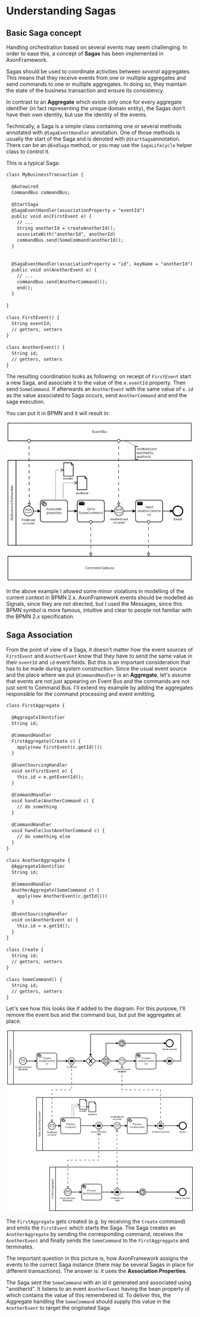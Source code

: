 # Understanding Sagas

## Basic Saga concept

Handling orchestration based on several events may seem challenging. In order to ease this, a concept of **Sagas** has been implemented in AxonFramework.

Sagas should be used to coordinate activities between _several_ aggregates. This means that they receive events from one or multiple aggregates and send commands to one or multiple aggregates. In doing so, they maintain the state of the business transaction and ensure its consistency.

In contrast to an **Aggregate** which exists only once for every aggregate identifier (in fact representing the unique domain entity), the Sagas don't have their own identity, but use the identity of the events. 

Technically, a Saga is a simple class containing one or several methods annotated with `@SagaEventHandler` annotation. One of those methods is usually the start of the Saga and is denoted with `@StartSaga`annotation. There can be an `@EndSaga` method, or you may use the `SagaLifecycle` helper class to control it.

This is a typical Saga:

```
class MyBusinessTransaction {

  @Autowired
  CommandBus commandBus;

  @StartSaga
  @SagaEventHandler(associationProperty = "eventId")
  public void on(FirstEvent e) {
    // ...
    String anotherId = createAnotherId();
    associateWith("anotherId", anotherId)
    commandBus.send(SomeCommand(anotherId));
  }


  @SagaEventHandler(associationProperty = "id", keyName = "anotherId")
  public void on(AnotherEvent e) {
    // ...
    commandBus.send(AnotherCommand());
    end();
  }

}

class FirstEvent() {
  String eventId;
  // getters, setters
}

class AnotherEvent() {
  String id;
  // getters, setters
}

```

The resulting coordination looks as following: on receipt of `FirstEvent` start a new Saga, and associate it to the value of the `e.eventId` property. Then send `SomeCommand`. If afterwards an `AnotherEvent` with the same value of `e.id` as the value associated to Saga occurs, send `AnotherCommand` and end the saga execution.

You can put it in BPMN and it will result in:

![Saga Example](/CQRS/saga_example.png)

In the above example I allowed some minor violations in modelling of the current context in BPMN 2.x. AxonFramework events should be modelled as Signals, since they are not directed, but I used the Messages, since this BPMN symbol is more famous, intuitive and clear to people not familiar with the BPMN 2.x specification.

## Saga Association 

From the point of view of a Saga, it doesn't matter how the event sources of `FirstEvent` and `AnotherEvent` know that they have to send the same value in their `eventId` and `id` event fields. But this is an important consideration that has to be made during system construction. Since the usual event source and the place where we put `@CommandHandler` is an **Aggregate**, let's assume that events are not just appearing on Event Bus and the commands are not just sent to Command Bus. I'll extend my example by adding the aggregates responsible for the command processing and event emitting.

```
class FirstAggregate {

  @AggregateIdentifier
  String id;
  
  @CommandHandler
  FirstAggregate(Create c) {
    apply(new FirstEvent(c.getId()))
  }
  
  @EventSourcingHandler
  void on(FirstEvent e) {
    this.id = e.getEventId();
  }
  
  @CommandHandler
  void handle(AnotherCommand c) {
    // do something
  }  
  
  @CommandHandler
  void handle(JustAnotherCommand c) {
    // do something else
  }  
}

class AnotherAggregate {
  @AggregateIdentifier
  String id;
  
  @CommandHandler
  AnotherAggregate(SomeCommand c) {
    apply(new AnotherEvent(c.getId()))
  }
  
  @EventSourcingHandler
  void on(AnotherEvent e) {
    this.id = e.getId();
  }
}

class Create {
  String id;
  // getters, setters  
}

class SomeCommand() {
  String id;
  // getters, setters  
}

```

Let's see how this looks like if added to the diagram. For this purpose, I'll remove the event bus and the command bus, but put the aggregates at place.

![Extended Saga Example](/CQRS/saga_example_extended.png)

The `FirstAggregate` gets created (e.g. by receiving the `Create` command) and emits the `FirstEvent` which starts the Saga. The Saga creates an `AnotherAggregate` by sending the corresponding command, receives the `AnotherEvent` and finally sends the `SomeCommand` to the `FirstAggreggate` and terminates. 

The important question in this picture is, how AxonFramework assigns the events to the correct Saga instance (there may be several Sagas in place for different transactions). The answer is: it uses the **Association Properties**. 

The Saga sent the `SomeCommand` with an id it generated and associated using "anotherId". It listens to an event `AnotherEvent` having the bean property id which contains the value of this remembered id. To deliver this, the Aggregate handling the `SomeCommand` should supply this value in the `AnotherEvent` to target the originated Saga.










